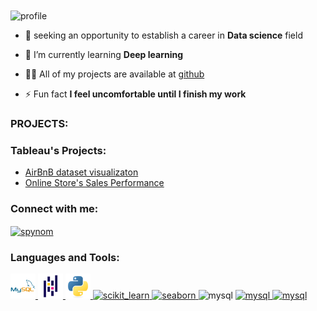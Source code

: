 <img align="center" alt="profile" src="https://github.com/spynom/spynom/blob/main/BCT2.gif?raw=true">

- 🔭 seeking an opportunity to establish a career in **Data science** field

- 🌱 I’m currently learning **Deep learning**

- 👨‍💻 All of my projects are available at [github](https://github.com/spynom?tab=repositories)

- ⚡ Fun fact **I feel uncomfortable until I finish my work**

<h3 align="left">PROJECTS:</h1>

<h3 align="left">Tableau's Projects:</h3>

- [AirBnB dataset visualizaton](https://public.tableau.com/app/profile/saurav.kumar4093/viz/AirBnBdatasetvisualizaton/Dashboard1)
- [Online Store's Sales Performance](https://public.tableau.com/views/OnlineStoresSalesPerformance/Dashboard1?:language=en-US&:display_count=n&:origin=viz_share_link)

<h3 align="left">Connect with me:</h3>
<p align="left">
<a href="https://linkedin.com/in/spynom" target="blank"><img align="center" src="https://raw.githubusercontent.com/rahuldkjain/github-profile-readme-generator/master/src/images/icons/Social/linked-in-alt.svg" alt="spynom" height="30" width="40" /></a>
</p>

<h3 align="left">Languages and Tools:</h3>
<p align="left"> <a href="https://www.mysql.com/" target="_blank" rel="noreferrer"> <img src="https://raw.githubusercontent.com/devicons/devicon/master/icons/mysql/mysql-original-wordmark.svg" alt="mysql" width="40" height="40"/> </a> <a href="https://pandas.pydata.org/" target="_blank" rel="noreferrer"> <img src="https://raw.githubusercontent.com/devicons/devicon/2ae2a900d2f041da66e950e4d48052658d850630/icons/pandas/pandas-original.svg" alt="pandas" width="40" height="40"/> </a> <a href="https://www.python.org" target="_blank" rel="noreferrer"> <img src="https://raw.githubusercontent.com/devicons/devicon/master/icons/python/python-original.svg" alt="python" width="40" height="40"/> </a> <a href="https://scikit-learn.org/" target="_blank" rel="noreferrer"> <img src="https://upload.wikimedia.org/wikipedia/commons/0/05/Scikit_learn_logo_small.svg" alt="scikit_learn" width="40" height="40"/> </a> <a href="https://seaborn.pydata.org/" target="_blank" rel="noreferrer"> <img src="https://seaborn.pydata.org/_images/logo-mark-lightbg.svg" alt="seaborn" width="40" height="40"/> </a> <a target="_blank" rel="noreferrer"> <img src="https://cdn-icons-png.flaticon.com/512/921/921591.png" alt="mysql" width="40" height="40"/> </a>
<a href="https://numpy.org/doc/stable/" target="_blank" rel="noreferrer"> <img src="https://numpy.org/images/logo.svg" alt="mysql" width="40" height="40"/> </a>
<a href="https://numpy.org/doc/stable/" target="_blank" rel="noreferrer"> <img src="https://cdn.worldvectorlogo.com/logos/tableau-software.svg" alt="mysql" width="40" height="40"/> </a></p>
